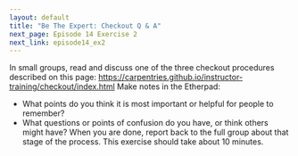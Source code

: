 ```yaml
---
layout: default
title: "Be The Expert: Checkout Q & A"
next_page: Episode 14 Exercise 2
next_link: episode14_ex2
---
```


In small groups, read and discuss one of the three checkout procedures described on this page: <https://carpentries.github.io/instructor-training/checkout/index.html>
Make notes in the Etherpad:
- What points do you think it is most important or helpful for people to remember?
- What questions or points of confusion do you have, or think others might have?
When you are done, report back to the full group about that stage of the process.
This exercise should take about 10 minutes.
